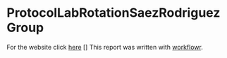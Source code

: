 # ProtocolLabRotationSaezRodriguezGroup

For the website click [here] [] 
This report was written with [workflowr][].

[here]: https://leotenshii.github.io/ProtocolLabRotationSaezRodriguezGroup/
[workflowr]: https://github.com/workflowr/workflowr
